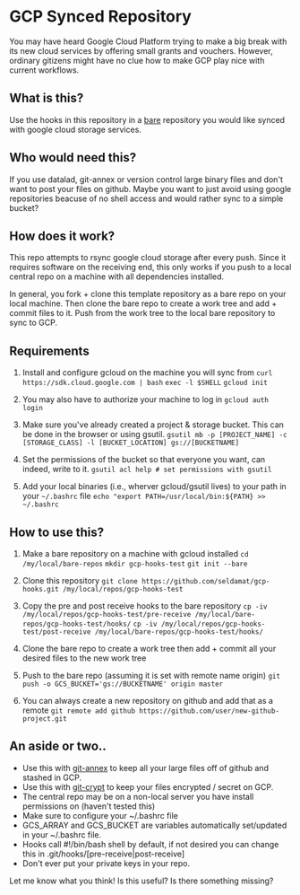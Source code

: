 # GCP Synced Repository 
You may have heard Google Cloud Platform trying to make a big break with its new cloud services by offering small grants and vouchers. However, ordinary gitizens might have no clue how to make GCP play nice with current workflows. 

## What is this?
Use the hooks in this repository in a [bare](http://www.saintsjd.com/2011/01/what-is-a-bare-git-repository/) repository you would like synced with google cloud storage services.

## Who would need this?
If you use datalad, git-annex or version control large binary files and don't want to post your files on github. Maybe you want to just avoid using google repositories beacuse of no shell access and would rather sync to a simple bucket?

## How does it work?
This repo attempts to rsync google cloud storage after every push. Since it requires software on the receiving end, this only works if you push to a local central repo on a machine with all dependencies installed. 

In general, you fork + clone this template repository as a bare repo on your local machine. Then clone the bare repo to create a work tree and add + commit files to it. Push from the work tree to the local bare repository to sync to GCP.

## Requirements
1. Install and configure gcloud on the machine you will sync from
     `curl https://sdk.cloud.google.com | bash`
     `exec -l $SHELL`
     `gcloud init`

2. You may also have to authorize your machine to log in
	`gcloud auth login`

3. Make sure you've already created a project & storage bucket. This can be done in the browser or using gsutil.
	`gsutil mb -p [PROJECT_NAME] -c [STORAGE_CLASS] -l [BUCKET_LOCATION] gs://[BUCKETNAME]`

4. Set the permissions of the bucket so that everyone you want, can indeed, write to it.
	`gsutil acl help # set permissions with gsutil`

5. Add your local binaries (i.e., wherver gcloud/gsutil lives) to your path in your `~/.bashrc` file
	`echo "export PATH=/usr/local/bin:${PATH} >> ~/.bashrc`

## How to use this?
1. Make a bare repository on a machine with gcloud installed
	`cd /my/local/bare-repos`
	`mkdir gcp-hooks-test`
	`git init --bare`

2. Clone this repository
	`git clone https://github.com/seldamat/gcp-hooks.git /my/local/repos/gcp-hooks-test`

3. Copy the pre and post receive hooks to the bare repository
	`cp -iv /my/local/repos/gcp-hooks-test/pre-receive /my/local/bare-repos/gcp-hooks-test/hooks/`
	`cp -iv /my/local/repos/gcp-hooks-test/post-receive /my/local/bare-repos/gcp-hooks-test/hooks/`

4. Clone the bare repo to create a work tree then add + commit all your desired files to the new work tree

5. Push to the bare repo (assuming it is set with remote name origin)
	`git push -o GCS_BUCKET='gs://BUCKETNAME' origin master`

6. You can always create a new repository on github and add that as a remote
	`git remote add github https://github.com/user/new-github-project.git`


## An aside or two..
* Use this with [git-annex](https://git-annex.branchable.com/) to keep all your large files off of github and stashed in GCP.
* Use this with [git-crypt](https://www.agwa.name/projects/git-crypt/) to keep your files encrypted / secret on GCP.
* The central repo may be on a non-local server you have install permissions on (haven't tested this)
* Make sure to configure your ~/.bashrc file
* GCS_ARRAY and GCS_BUCKET are variables automatically set/updated in your ~/.bashrc file.
* Hooks call #!/bin/bash shell by default, if not desired you can change this in .git/hooks/[pre-receive|post-receive]
* Don't ever put your private keys in your repo.

Let me know what you think! Is this useful? Is there something missing?

